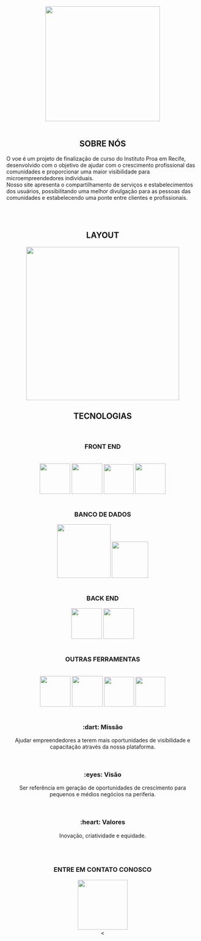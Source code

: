 
<div align="center">
<img src="https://github.com/EmpresaVoe/VOE/blob/gh-pages/imgs/logo_padrao.png" width="300px">
</div>
 <br>
 <h2 align="center"> SOBRE NÓS </h2>
 <p> O voe é um projeto de finalização de curso do Instituto Proa em Recife, desenvolvido com o objetivo de ajudar com o crescimento profissional das comunidades e proporcionar uma maior visibilidade para microempreendedores individuais. <br> Nosso site apresenta o compartilhamento de serviços e estabelecimentos dos usuários, possibilitando uma melhor divulgação para as pessoas das comunidades e estabelecendo uma ponte entre clientes e profissionais.     <p>
  
 <br><br>
   <h2 styles= "color: #1877F2" align="center"> LAYOUT </h2>
   <div align="center">
<img src="https://github.com/EmpresaVoe/VOE/blob/gh-pages/imgs/layout.png" width="400px">
</div>

 <h2 align="center">TECNOLOGIAS </h2>
 <br>
  <h3 align="center"> FRONT END </h3>
   <br>
  <div align="center">
  <img src="https://github.com/EmpresaVoe/VOE/blob/gh-pages/imgs/logo_html.svg" width="80px">
  <img src="https://github.com/EmpresaVoe/VOE/blob/gh-pages/imgs/logo_css.svg" width="80px">
  <img src="https://github.com/EmpresaVoe/VOE/blob/gh-pages/imgs/logo_Js.svg" width="78px">
  <img src="https://github.com/EmpresaVoe/VOE/blob/gh-pages/imgs/logo_react.svg" width="80px">
   <br><br>
  <h3 align="center"> BANCO DE DADOS </h3>
  <img src = "https://github.com/EmpresaVoe/VOE/blob/gh-pages/imgs/bancoDados.svg" width="140px">
 <img src="https://github.com/EmpresaVoe/VOE/blob/gh-pages/imgs/logo_back.svg" width="95px">
    <br><br>
  <h3 align="center"> BACK END </h3>
  <img src="https://github.com/EmpresaVoe/VOE/blob/gh-pages/imgs/spring.png" width="80px">
  <img src="https://github.com/EmpresaVoe/VOE/blob/gh-pages/imgs/java_logo.png" width="80px">
      <br><br>
  <h3 align="center"> OUTRAS FERRAMENTAS </h3>
   <br>
  <img src="https://github.com/EmpresaVoe/VOE/blob/gh-pages/imgs/logo_trello.svg" width="80px">
  <img src="https://github.com/EmpresaVoe/VOE/blob/gh-pages/imgs/photoshop_logo.svg" width="80px">
  <img src="https://github.com/EmpresaVoe/VOE/blob/gh-pages/imgs/logo_figma.svg" width="78px">
  <img src="https://github.com/EmpresaVoe/VOE/blob/gh-pages/imgs/canva_logo.png" width="78px">
     <br><br>
 <h3 align="center">:dart: Missão</h3>
<div align="center"><p>Ajudar empreendedores a terem mais oportunidades de visibilidade e capacitação através da nossa plataforma.</p></div>
  <br>
<h3 align="center">:eyes: Visão</h3>
<div align="center"><p>Ser referência em geração de oportunidades de crescimento para pequenos e médios negócios na periferia.</p></div>
  <br>
<h3 align="center">:heart: Valores</h3>
<div align="center"><p>Inovação, criatividade e equidade.</p></div>
  <br><br>
     
  <h3 align="center"> ENTRE EM CONTATO CONOSCO </h3> 
  <div align="center">
  <a href="https://linktr.ee/GrupoVoe"><img src="https://github.com/EmpresaVoe/VOE/blob/gh-pages/imgs/voe_foguete-removebg-preview.png" width="130px"></a>
  </div>
  <
    
